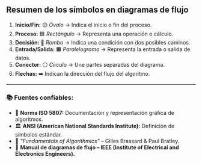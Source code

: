 ## **Resumen de los símbolos en diagramas de flujo**  

1. **Inicio/Fin:** 🟡 *Óvalo* → Indica el inicio o fin del proceso.  
2. **Proceso:** 🟦 *Rectángulo* → Representa una operación o cálculo.  
3. **Decisión:** 🔷 *Rombo* → Indica una condición con dos posibles caminos.  
4. **Entrada/Salida:** 🟫 *Paralelogramo* → Representa la entrada o salida de datos.  
5. **Conector:** ⚪ *Círculo* → Une partes separadas del diagrama.  
6. **Flechas:** ➡️ Indican la dirección del flujo del algoritmo.  

---

### 📚 **Fuentes confiables:**  
- 📖 **Norma ISO 5807:** Documentación y representación gráfica de algoritmos.  
- 🏛️ **ANSI (American National Standards Institute):** Definición de símbolos estándar.  
- 📘 *"Fundamentals of Algorithmics"* – Gilles Brassard & Paul Bratley.  
- 📝 **Manual de diagramas de flujo – IEEE (Institute of Electrical and Electronics Engineers).**  
